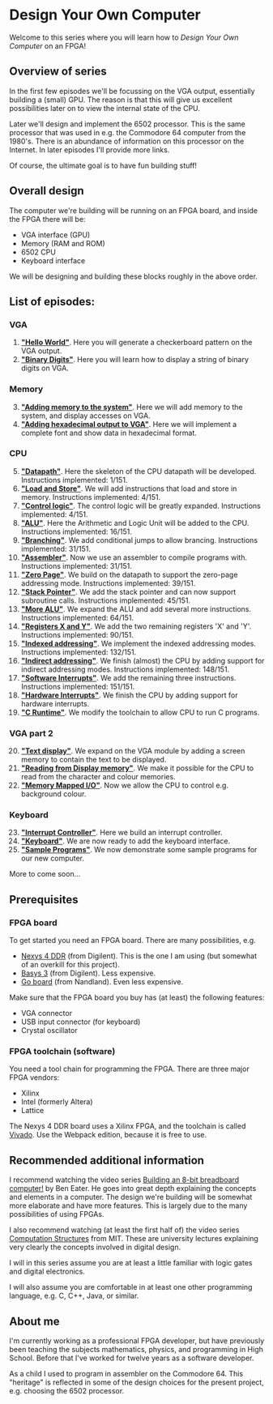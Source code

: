 # Design Your Own Computer #

Welcome to this series where you will learn how to *Design Your Own Computer* on an FPGA!

## Overview of series ##

In the first few episodes we'll be focussing on the VGA output, essentially
building a (small) GPU. The reason is that this will give us excellent 
possibilities later on to view the internal state of the CPU.

Later we'll design and implement the 6502 processor. This is the same processor
that was used in e.g. the Commodore 64 computer from the 1980's. There is
an abundance of information on this processor on the Internet. In later episodes
I'll provide more links.

Of course, the ultimate goal is to have fun building stuff!

## Overall design ##

The computer we're building will be running on an FPGA board, and inside the FPGA there will be:
* VGA interface (GPU)
* Memory (RAM and ROM)
* 6502 CPU
* Keyboard interface

We will be designing and building these blocks roughly in the above order.

## List of episodes: ##
### VGA ###
1.  [**"Hello World"**](Episodes/ep01_-_Hello_World). Here you will generate a
    checkerboard pattern on the VGA output.
2.  [**"Binary Digits"**](Episodes/ep02_-_Binary_Digits). Here you will learn how to
    display a string of binary digits on VGA.
### Memory ###
3.  [**"Adding memory to the system"**](Episodes/ep03_-_Memory). Here we will add memory
    to the system, and display accesses on VGA.
4.  [**"Adding hexadecimal output to VGA"**](Episodes/ep04_-_Hexadecimal). Here we will
    implement a complete font and show data in hexadecimal format.
### CPU ###
5.  [**"Datapath"**](Episodes/ep05_-_Datapath). Here the skeleton of the CPU datapath
    will be developed. Instructions implemented:  1/151.
6.  [**"Load and Store"**](Episodes/ep06_-_Load_And_Store). We will add instructions
    that load and store in memory. Instructions implemented:  4/151.
7.  [**"Control logic"**](Episodes/ep07_-_Control_Logic). The control logic will be
    greatly expanded. Instructions implemented:  4/151.
8.  [**"ALU"**](Episodes/ep08_-_ALU). Here the Arithmetic and Logic Unit will be added
    to the CPU. Instructions implemented: 16/151.
9.  [**"Branching"**](Episodes/ep09_-_Branching). We add conditional jumps to allow
    brancing.  Instructions implemented: 31/151.
10. [**"Assembler"**](Episodes/ep10_-_Assembler). Now we use an assembler to compile
    programs with.  Instructions implemented: 31/151.
11. [**"Zero Page"**](Episodes/ep11_-_Zero_Page). We build on the datapath to support
    the zero-page addressing mode.  Instructions implemented: 39/151.
12. [**"Stack Pointer"**](Episodes/ep12_-_Stack_Pointer). We add the stack pointer and
    can now support subroutine calls.  Instructions implemented: 45/151.
13. [**"More ALU"**](Episodes/ep13_-_More_ALU). We expand the ALU and add several more
    instructions.  Instructions implemented: 64/151.
14. [**"Registers X and Y"**](Episodes/ep14_-_Registers_X_and_Y). We add the two
    remaining registers 'X' and 'Y'.  Instructions implemented: 90/151.
15. [**"Indexed addressing"**](Episodes/ep15_-_Indexed_Addressing). We implement
    the indexed addressing modes. Instructions implemented: 132/151.
16. [**"Indirect addressing"**](Episodes/ep16_-_Indirect_Addressing). We finish (almost)
    the CPU by adding support for indirect addressing modes. Instructions
    implemented: 148/151.
17. [**"Software Interrupts"**](Episodes/ep17_-_Software_Interrupts). We add 
    the remaining three instructions. Instructions
    implemented: 151/151.
18. [**"Hardware Interrupts"**](Episodes/ep18_-_Hardware_Interrupts). We finish
    the CPU by adding support for hardware interrupts.
19. [**"C Runtime"**](Episodes/ep19_-_C_Runtime). We modify the toolchain
    to allow CPU to run C programs.
### VGA part 2 ###
20. [**"Text display"**](Episodes/ep20_-_Text_Display). We expand on the VGA module
    by adding a screen memory to contain the text to be displayed.
21. [**"Reading from Display memory"**](Episodes/ep21_-_Reading_From_Display_Memory). We 
    make it possible for the CPU to read from the character and colour memories.
22. [**"Memory Mapped I/O"**](Episodes/ep22_-_Memory_Mapped_IO). Now we allow the CPU to
control e.g. background colour.
### Keyboard ###
23. [**"Interrupt Controller"**](Episodes/ep23_-_Interrupt_Controller). Here we build
    an interrupt controller.
24. [**"Keyboard"**](Episodes/ep24_-_Keyboard). We are now ready to add the keyboard
    interface.
25. [**"Sample Programs"**](Episodes/ep25_-_Sample_Programs).
    We now demonstrate some sample programs for our new computer.

More to come soon...

## Prerequisites ##

### FPGA board ###

To get started you need an FPGA board. There are many possibilities, e.g.
* [Nexys 4 DDR](https://reference.digilentinc.com/reference/programmable-logic/nexys-4-ddr/start)
(from Digilent). This is the one I am using (but somewhat of an overkill for this project).
* [Basys 3](https://reference.digilentinc.com/reference/programmable-logic/basys-3/start)
(from Digilent). Less expensive.
* [Go board](https://www.nandland.com/goboard/introduction.html)
(from Nandland). Even less expensive.

Make sure that the FPGA board you buy has (at least) the following features:
* VGA connector
* USB input connector (for keyboard)
* Crystal oscillator

### FPGA toolchain (software) ###

You need a tool chain for programming the FPGA. There are three major FPGA vendors:
* Xilinx
* Intel (formerly Altera)
* Lattice

The Nexys 4 DDR board uses a Xilinx FPGA, and the toolchain is called
[Vivado](https://www.xilinx.com/support/download.html).
Use the Webpack edition, because it is free to use.

## Recommended additional information ##

I recommend watching the video series 
[Building an 8-bit breadboard computer!](https://www.youtube.com/playlist?list=PLowKtXNTBypGqImE405J2565dvjafglHU)
by Ben Eater. He goes into great depth explaining the concepts and elements in
a computer. The design we're building will be somewhat more elaborate and have
more features. This is largely due to the many possibilities of using FPGAs.

I also recommend watching (at least the first half of) the video series
[Computation Structures](https://www.youtube.com/playlist?list=PLqAMlAbd8sIuiuk_yJeqCWWxe7jxWgswj)
from MIT. These are university lectures explaining very clearly the concepts involved in digital design.

I will in this series assume you are at least a little familiar with logic
gates and digital electronics.

I will also assume you are comfortable in at least one other programming
language, e.g. C, C++, Java, or similar.

## About me ##

I'm currently working as a professional FPGA developer, but have previously
been teaching the subjects mathematics, physics, and programming in High School.
Before that I've worked for twelve years as a software developer.

As a child I used to program in assembler on the Commodore 64. This "heritage"
is reflected in some of the design choices for the present project, e.g.
choosing the 6502 processor.

